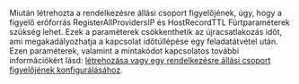 Miután létrehozta a rendelkezésre állási csoport figyelőjének, úgy, hogy a figyelő erőforrás RegisterAllProvidersIP és HostRecordTTL Fürtparaméterek szükség lehet. Ezek a paraméterek csökkenthetik az újracsatlakozás időt, ami megakadályozhatja a kapcsolat időtúllépése egy feladatátvétel után. Ezen paraméterek, valamint a mintakódot kapcsolatos további információkért lásd: [létrehozása vagy egy rendelkezésre állási csoport figyelőjének konfigurálásához](https://msdn.microsoft.com/library/hh213080.aspx#MultiSubnetFailover).

